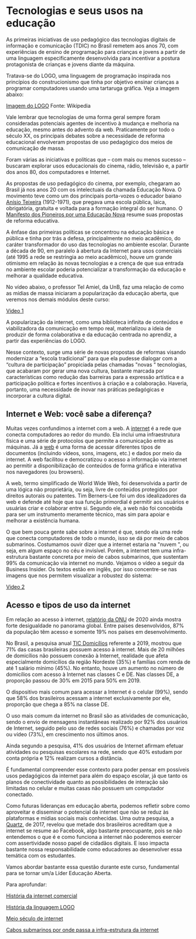 # Tecnologias e seus usos na educação

As primeiras iniciativas de uso pedagógico das tecnologias digitais de informação e comunicação (TDIC) no Brasil remetem aos anos 70, com experiências de ensino de programação para crianças e jovens a partir de uma linguagem especificamente desenvolvida para incentivar a postura protagonista de crianças e jovens diante da máquina.   

Tratava-se do LOGO, uma linguagem de programação inspirada nos princípios do construcionismo que tinha por objetivo ensinar crianças a programar computadores usando uma tartaruga gráfica. Veja a imagem abaixo: 

[Imagem do LOGO](https://pt.m.wikipedia.org/wiki/Ficheiro:KTurtle-screenshot.png)
Fonte: Wikipedia

Vale lembrar que tecnologias de uma forma geral sempre foram consideradas potenciais agentes de incentivo à mudança e melhoria na educação, mesmo antes do advento da web. Praticamente por todo o século XX, os principais debates sobre a necessidade de reforma educacional envolveram propostas de uso pedagógico dos meios de comunicação de massa.  

Foram várias as iniciativas e políticas que – com mais ou menos sucesso – buscaram explorar usos educacionais do cinema, rádio, televisão e, a partir dos anos 80, dos computadores e Internet.  

As propostas de uso pedagógico do cinema, por exemplo, chegaram ao Brasil já nos anos 20 com os intelectuais da chamada Educação Nova. O movimento teve como um dos principais porta-vozes o educador baiano  [Anísio Teixeira](https://pt.wikipedia.org/wiki/An%C3%ADsio_Teixeira) (1912-1971), que pregava uma escola pública, laica, obrigatória, gratuita e voltada para a formação integral do ser humano. O  [Manifesto dos Pioneiros por uma Educação Nova](https://cpdoc.fgv.br/producao/dossies/JK/artigos/Educacao/ManifestoPioneiros) resume suas propostas de reforma educativa. 

A ênfase das primeiras políticas se concentrou na educação básica e pública e tinha por trás a defesa, principalmente no meio acadêmico, do caráter transformador do uso das tecnologias no ambiente escolar.  Durante a década de 90, em paralelo à abertura da Internet para usos comerciais (até 1995 a rede se restringia ao meio acadêmico),  houve um grande otimismo em relação às novas tecnologias e a crença de que sua entrada no ambiente escolar poderia potencializar a transformação da educação e melhorar a qualidade educativa.

No vídeo abaixo, o professor Tel Amiel, da UnB, faz uma relação de como as mídias de massa iniciaram a popularização da educação aberta, que veremos nos demais módulos deste curso: 

[Video 1](https://youtu.be/ZXVBg7AneJg)

A popularização da internet, como uma biblioteca infinita de conteúdos e viabilizadora da comunicação em tempo real, materializou a ideia de produzir de forma colaborativa e da educação centrada no aprendiz, a partir das experiências do LOGO.  

Nesse contexto, surge uma série de novas propostas de reformas visando modernizar a “escola tradicional” para que ela pudesse dialogar com a “cultura de participação” propiciada pelas chamadas "novas " tecnologias, que acabaram por gerar uma nova cultura, bastante marcada por características como redução das barreiras para a expressão artística e a participação política e fortes incentivos à criação e a colaboração. Haveria, portanto, uma necessidade de inovar nas práticas pedagógicas e incorporar a cultura digital.


## Internet e Web: você sabe a diferença? 

Muitas vezes confundimos a internet com a web. A [internet](https://pt.wikipedia.org/wiki/Internet) é a rede que conecta computadores ao redor do mundo. Ela inclui uma infraestrutura física e uma série de protocolos que permite a comunicação entre as máquinas. Já a   [web](https://pt.wikipedia.org/wiki/World_Wide_Web) é uma forma de acessar diferentes tipos de documentos (incluindo vídeos, sons, imagens, etc.) e dados por meio da internet. A web facilitou e democratizou o acesso a informação via internet ao permitir a disponibilização de conteúdos de forma gráfica e interativa nos navegadores (ou browsers).

A web, termo simplificado de World Wide Web, foi desenvolvida a partir de uma lógica não proprietária, ou seja, livre de conteúdos protegidos por direitos autorais ou patentes. Tim Berners-Lee foi um dos idealizadores da web e defende até hoje que sua função primordial é permitir aos usuários e usuárias criar e colaborar entre si. Segundo ele, a web não foi concebida para ser um instrumento meramente técnico, mas sim para apoiar e melhorar a existência humana. 

O que bem pouca gente sabe sobre a internet é que, sendo ela uma rede que conecta computadores de todo o mundo, isso se dá por meio de cabos submarinos. Costumamos ouvir dizer que a internet estaria na "nuvem ", ou seja, em algum espaço no céu e invisível. Porém, a internet tem uma infra-estrutura bastante concreta por meio de cabos submarinos, que sustentam 99% da comunicação via internet no mundo. Vejamos o vídeo a seguir da Business Insider. Os textos estão em inglês, por isso concentre-se nas imagens que nos permitem visualizar a robustez do sistema:  

[Video 2](https://youtu.be/DKHZKTRyzeg)

## Acesso e tipos de uso da internet

Em relação ao acesso à internet, [relatório da ONU](https://teletime.com.br/21/01/2020/relatorio-da-onu-indica-intensa-desigualdade-no-acesso-a-internet-no-mundo/) de 2020 ainda mostra forte desigualdade no panorama global. Entre países desenvolvidos, 87% da população têm acesso e somente 19% nos países em desenvolvimento.

No Brasil, a pesquisa anual [TIC Domicílios](https://cetic.br/pesquisa/domicilios/indicadores/) referente a 2019, mostrou que 71% das casas brasileiras possuem acesso à internet. Mais de 20 milhões de domicílios não possuem conexão à Internet, realidade que afeta especialmente domicílios da região Nordeste (35%) e famílias com renda de até 1 salário mínimo (45%). No entanto, houve um aumento no número de domicílios com acesso à Internet nas classes C e DE. Nas classes DE, a proporção passou de 30% em 2015 para 50% em 2019.

O dispositivo mais comum para acessar a Internet é o celular (99%), sendo que 58% dos brasileiros acessam a internet exclusivamente por ele, proporção que chega a 85% na classe DE. 

O uso mais comum da internet no Brasil são as atividades de comunicação, sendo o envio de mensagens instantâneas realizado por 92% dos usuários de Internet, seguido pelo uso de redes sociais (76%) e chamadas por voz ou vídeo (73%), em crescimento nos últimos anos. 

Ainda segundo a pesquisa, 41% dos usuários de Internet afirmam efetuar atividades ou pesquisas escolares na rede, sendo que 40% estudam por conta própria e 12% realizam cursos a distância. 

É fundamental compreender esse contexto para poder pensar em possíveis usos pedagógicos da internet para além do espaço escolar, já que tanto os planos de conectividade quanto as possibilidades de interação  são limitadas no celular e muitas casas não possuem um computador conectado. 

Como futuras lideranças em educação aberta, podemos refletir sobre como aproveitar e disseminar o potencial da internet que não se reduz às plataformas e mídias sociais mais conhecidas. Uma outra pesquisa, a  [Quartz](https://qz.com/333313/milliions-of-facebook-users-have-no-idea-theyre-using-the-internet/), de 2017, revelou que metade dos brasileiros acreditam que a internet se resume ao Facebook, algo bastante preocupante, pois se não entendemos o que é e como funciona a internet não poderemos exercer com assertividade nosso papel de cidadãos digitais. E isso impacta bastante nossa responsabilidade como educadores ao desenvolver essa temática com os estudantes. 


Vamos abordar bastante essa questão durante este curso, fundamental para se tornar um/a Líder Educação Aberta.

Para aprofundar: 

[História da internet comercial](https://www.rnp.br/noticias/historia-por-tras-dos-20-anos-da-internet-comercial-no-brasil) 

[História da linguagem LOGO](https://pt.wikipedia.org/wiki/Logo)

[Meio século de internet](https://www.youtube.com/watch?v=VkxgWjWDi2A)

[Cabos submarinos por onde passa a infra-estrutura da internet](https://www.submarinecablemap.com/#/)
